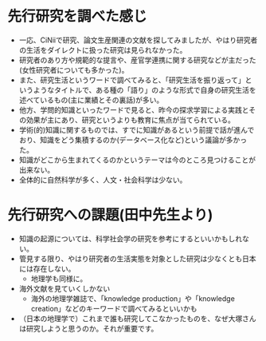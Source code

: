 # 先行研究を調べた感じ

- 一応、CiNiiで研究、論文生産関連の文献を探してみましたが、やはり研究者の生活をダイレクトに扱った研究は見られなかった。
- 研究者のあり方や規範的な提言や、産官学連携に関する研究などが主だった(女性研究者についても多かった)。
- また、研究生活というワードで調べてみると、「研究生活を振り返って」というようなタイトルで、ある種の「語り」のような形式で自身の研究生活を述べているもの(主に業績とその裏話)が多い。
- 他方、学問的知識といったワードで見ると、昨今の探求学習による実践とその効果が主にあり、研究というよりも教育に焦点が当てられている。
- 学術(的)知識に関するものでは、すでに知識があるという前提で話が進んでおり、知識をどう集積するのか(データベース化など)という議論が多かった。
- 知識がどこから生まれてくるのかというテーマは今のところ見つけることが出来ない。
- 全体的に自然科学が多く、人文・社会科学は少ない。

# 先行研究への課題(田中先生より)

- 知識の起源については、科学社会学の研究を参考にするといいかもしれない。
- 管見する限り、やはり研究者の生活実態を対象とした研究は少なくとも日本には存在しない。
  - 地理学も同様に。
- 海外文献を見ていくしかない
  - 海外の地理学雑誌で、「knowledge production」や「knowledge creation」などのキーワードで調べてみるといいかも
- （日本の地理学で）これまで誰も研究してこなかったものを、なぜ大塚さんは研究しようと思うのか。それが重要です。
